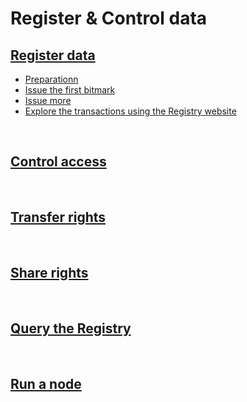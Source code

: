 # Register & Control data

## [Register data](register-data.md)

* [Preparationn](register-data.md#preparation)
* [Issue the first bitmark](register-data.md#issue-the-first-bitmark)
* [Issue more](register-data.md#issue-more)
* [Explore the transactions using the Registry website](register-data.md#explore-the-transactions-using-the-Registry-website)

<br>

## [Control access](control-access.md)

<br>

## [Transfer rights](transfer-rights.md)

<br>

## [Share rights](share-rights.md)

<br>

## [Query the Registry](query-the-registry.md)

<br>

## [Run a node](run-a-node.md)